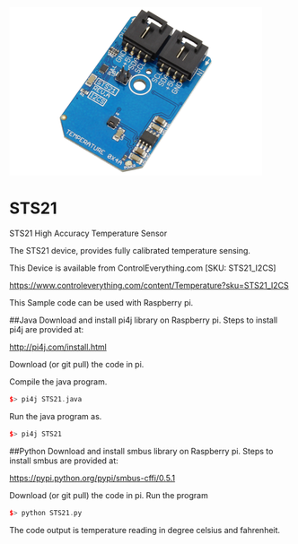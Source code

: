 [![STS21](STS21_I2CS.png)](https://www.controleverything.com/content/Temperature?sku=STS21_I2CS)
# STS21
STS21 High Accuracy Temperature Sensor 

The STS21 device, provides fully calibrated temperature sensing.

This Device is available from ControlEverything.com [SKU: STS21_I2CS]

https://www.controleverything.com/content/Temperature?sku=STS21_I2CS

This Sample code can be used with Raspberry pi.

##Java 
Download and install pi4j library on Raspberry pi. Steps to install pi4j are provided at:

http://pi4j.com/install.html

Download (or git pull) the code in pi.

Compile the java program.
```cpp
$> pi4j STS21.java
```

Run the java program as.
```cpp
$> pi4j STS21
```

##Python 
Download and install smbus library on Raspberry pi. Steps to install smbus are provided at:

https://pypi.python.org/pypi/smbus-cffi/0.5.1

Download (or git pull) the code in pi. Run the program

```cpp
$> python STS21.py
```

The code output is temperature reading in degree celsius and fahrenheit.


